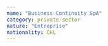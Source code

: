 ```yaml
---
name: "Business Continuity SpA"
category: private-sector
nature: "Entreprise"
nationality: CHL
---
```

